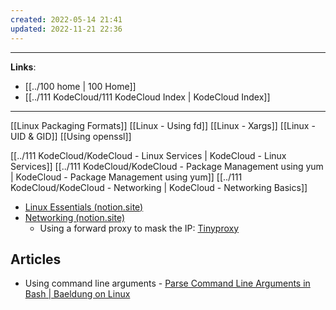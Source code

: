 ```yaml
---
created: 2022-05-14 21:41
updated: 2022-11-21 22:36
---
```

---
**Links**: 
- [[../100 home | 100 Home]]
- [[../111 KodeCloud/111 KodeCloud Index | KodeCloud Index]]

---
[[Linux Packaging Formats]]
[[Linux - Using fd]]
[[Linux - Xargs]]
[[Linux - UID & GID]]
[[Using openssl]]

[[../111 KodeCloud/KodeCloud - Linux Services | KodeCloud - Linux Services]]
[[../111 KodeCloud/KodeCloud - Package Management using yum | KodeCloud - Package Management using yum]]
[[../111 KodeCloud/KodeCloud - Networking | KodeCloud - Networking Basics]]

- [Linux Essentials (notion.site)](https://sarthaknarayan.notion.site/Linux-Essentials-9cc9dc1d928a474fb6458b019a0d576e)
- [Networking (notion.site)](https://sarthaknarayan.notion.site/Networking-f2f75f5807624e99b08e0d4c821559b6)
	- Using a forward proxy to mask the IP: [Tinyproxy](http://tinyproxy.github.io/)

## Articles
- Using command line arguments - [Parse Command Line Arguments in Bash | Baeldung on Linux](https://www.baeldung.com/linux/bash-parse-command-line-arguments)